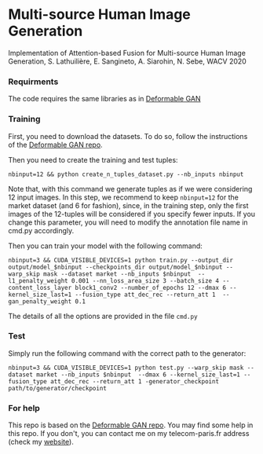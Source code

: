 # Multi-source Human Image Generation
Implementation of Attention-based Fusion for Multi-source Human Image Generation, S. Lathuilière, E. Sangineto, A. Siarohin, N. Sebe, WACV 2020


### Requirments
The code requires the same libraries as in [Deformable GAN](https://github.com/AliaksandrSiarohin/pose-gan)

### Training

First, you need to download the datasets. To do so, follow the instructions of the [Deformable GAN repo](https://github.com/AliaksandrSiarohin/pose-gan).

Then you need to create the training and test tuples:

```nbinput=12 && python create_n_tuples_dataset.py --nb_inputs nbinput```

Note that, with this command we generate tuples as if we were considering 12 input images. In this step, we recommend to keep ```nbinput=12``` for the market dataset (and 6 for fashion), since, in the training step, only the first images of the 12-tuples will be considered if you specify fewer inputs. If you change this parameter, you will need to modify the annotation file name in cmd.py accordingly.

Then you can train your model with the following command:

```nbinput=3 && CUDA_VISIBLE_DEVICES=1 python train.py --output_dir output/model_$nbinput --checkpoints_dir output/model_$nbinput --warp_skip mask --dataset market --nb_inputs $nbinput  --l1_penalty_weight 0.001 --nn_loss_area_size 3 --batch_size 4 --content_loss_layer block1_conv2 --number_of_epochs 12 --dmax 6 --kernel_size_last=1 --fusion_type att_dec_rec --return_att 1  --gan_penalty_weight 0.1 ```

The details of all the options are provided in the file ```cmd.py```

### Test

Simply run the following command with the correct path to the generator:

```nbinput=3 && CUDA_VISIBLE_DEVICES=1 python test.py --warp_skip mask --dataset market --nb_inputs $nbinput  --dmax 6 --kernel_size_last=1 --fusion_type att_dec_rec --return_att 1 -generator_checkpoint path/to/generator/checkpoint```

### For help
This repo is based on the [Deformable GAN repo](https://github.com/AliaksandrSiarohin/pose-gan). You may find some help in this repo. If you don't, you can contact me on my telecom-paris.fr address (check my [website](stelat.eu)). 
